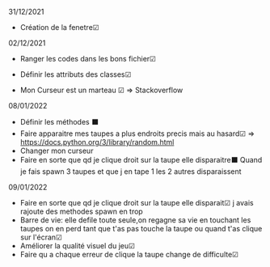 31/12/2021
- Création de la fenetre☑	

02/12/2021
- Ranger les codes dans les bons fichier☑	
- Définir les attributs des classes☑	

- Mon Curseur est un marteau ☑ => Stackoverflow

08/01/2022
- Définir les méthodes ⬛
- Faire apparaitre mes taupes a plus endroits precis mais au hasard☑ => https://docs.python.org/3/library/random.html
- Changer mon curseur  
- Faire en sorte que qd je clique droit sur la taupe elle disparaitre⬛ Quand je fais spawn 3 taupes et que j en tape 1 les 2 autres disparaissent

09/01/2022
- Faire en sorte que qd je clique droit sur la taupe elle disparait☑ j avais rajoute des methodes spawn en trop
- Barre de vie: elle defile toute seule,on regagne sa vie en touchant les taupes on en perd tant que t'as pas touche la taupe ou quand t'as clique sur l'écran☑
- Améliorer la qualité visuel du jeu☑
- Faire qu a chaque erreur de clique la taupe change de difficulte☑ 
